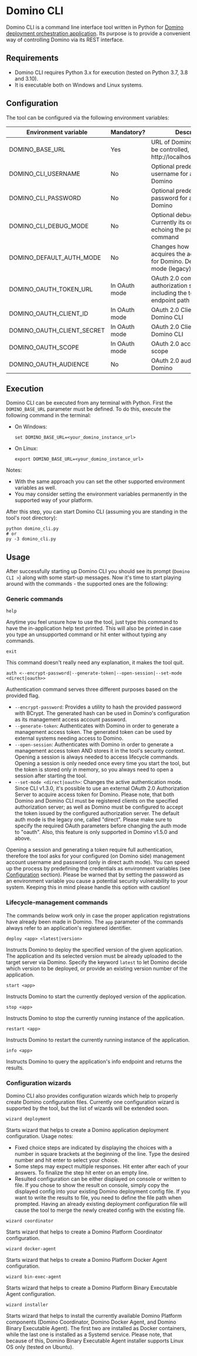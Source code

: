 # Domino CLI

Domino CLI is a command line interface tool written in Python for 
[Domino deployment orchestration application](https://github.com/petersmith-hun/domino-deployment-orchestration).
Its purpose is to provide a convenient way of controlling Domino via its REST interface.

## Requirements

* Domino CLI requires Python 3.x for execution (tested on Python 3.7, 3.8 and 3.10).
* It is executable both on Windows and Linux systems.

## Configuration

The tool can be configured via the following environment variables:

| Environment variable       | Mandatory?    | Description                                                                                   |
|----------------------------|---------------|-----------------------------------------------------------------------------------------------|
| DOMINO_BASE_URL            | Yes           | URL of Domino instance to be controlled, e.g. http://localhost:8080/domino                    |
| DOMINO_CLI_USERNAME        | No            | Optional predefined username for accessing Domino                                             |
| DOMINO_CLI_PASSWORD        | No            | Optional predefined password for accessing Domino                                             |
| DOMINO_CLI_DEBUG_MODE      | No            | Optional debug switch. Currently its only effect is echoing the parsed command                |
| DOMINO_DEFAULT_AUTH_MODE   | No            | Changes how Domino CLI acquires the access token for Domino. Defaults to direct mode (legacy) |
| DOMINO_OAUTH_TOKEN_URL     | In OAuth mode | OAuth 2.0 compliant authorization server address, including the token request endpoint path   |
| DOMINO_OAUTH_CLIENT_ID     | In OAuth mode | OAuth 2.0 Client ID of Domino CLI                                                             |
| DOMINO_OAUTH_CLIENT_SECRET | In OAuth mode | OAuth 2.0 Client Secret of Domino CLI                                                         |
| DOMINO_OAUTH_SCOPE         | In OAuth mode | OAuth 2.0 access token scope                                                                  |                                                                                         
| DOMINO_OAUTH_AUDIENCE      | No            | OAuth 2.0 audience of Domino                                                                  |

## Execution

Domino CLI can be executed from any terminal with Python. First the `DOMINO_BASE_URL` parameter must be defined.
To do this, execute the following command in the terminal:

* On Windows:
    ```
    set DOMINO_BASE_URL=<your_domino_instance_url>
    ```
* On Linux:
    ```
    export DOMINO_BASE_URL=<your_domino_instance_url>
    ```

Notes:
* With the same approach you can set the other supported environment variables as well.
* You may consider setting the environment variables permanently in the supported way of your platform. 

After this step, you can start Domino CLI (assuming you are standing in the tool's root directory):
```
python domino_cli.py
# or
py -3 domino_cli.py
```

## Usage
After successfully starting up Domino CLI you should see its prompt (`Domino CLI >`) along with some start-up messages.
Now it's time to start playing around with the commands - the supported ones are the following:

### Generic commands

```
help
```
Anytime you feel unsure how to use the tool, just type this command to have the in-application help text printed.
This will also be printed in case you type an unsupported command or hit enter without typing any commands.

```
exit
```
This command doesn't really need any explanation, it makes the tool quit.

```
auth <--encrypt-password|--generate-token|--open-session|--set-mode <direct|oauth>>
```
Authentication command serves three different purposes based on the provided flag.
* `--encrypt-password`: Provides a utility to hash the provided password with BCrypt.
    The generated hash can be used in Domino's configuration as its management access account password.
* `--generate-token`: Authenticates with Domino in order to generate a management access token.
    The generated token can be used by external systems needing access to Domino.
* `--open-session`: Authenticates with Domino in order to generate a management access token AND
    stores it in the tool's security context. Opening a session is always needed to access lifecycle commands.
    Opening a session is only needed once every time you start the tool, but the token is stored only in memory,
    so you always need to open a session after starting the tool.
* `--set-mode <direct|oauth>`: Changes the active authentication mode. Since CLI v1.3.0, it's possible to use an
    external OAuth 2.0 Authorization Server to acquire access token for Domino. Please note, that both Domino and
    Domino CLI must be registered clients on the specified authorization server; as well as Domino must be configured
    to accept the token issued by the configured authorization server. The default auth mode is the legacy one,
    called "direct". Please make sure to specify the required OAuth parameters before changing the auth mode to "oauth".
    Also, this feature is only supported in Domino v1.5.0 and above.
    
Opening a session and generating a token require full authentication, therefore the tool asks for your configured 
(on Domino side) management account username and password (only in direct auth mode). You can speed up the process by 
predefining the credentials as environment variables (see [Configuration](#configuration) section). Please be warned 
that by setting the password as an environment variable you cause a potential security vulnerability to your system. 
Keeping this in mind please handle this option with caution!

### Lifecycle-management commands

The commands below work only in case the proper application registrations have already been made in Domino.
The `app` parameter of the commands always refer to an application's registered identifier.

```
deploy <app> <latest|version>
```
Instructs Domino to deploy the specified version of the given application. The application and its selected version 
must be already uploaded to the target server via Domino. Specify the keyword `latest` to let Domino decide which 
version to be deployed, or provide an existing version number of the application.

```
start <app>
```
Instructs Domino to start the currently deployed version of the application.

```
stop <app>
```
Instructs Domino to stop the currently running instance of the application.

```
restart <app>
```
Instructs Domino to restart the currently running instance of the application.

```
info <app>
```
Instructs Domino to query the application's info endpoint and returns the results.

### Configuration wizards

Domino CLI also provides configuration wizards which help to properly create Domino configuration files.
Currently one configuration wizard is supported by the tool, but the list of wizards will be extended soon.

```
wizard deployment
```
Starts wizard that helps to create a Domino application deployment configuration. Usage notes:
* Fixed choice steps are indicated by displaying the choices with a number in square brackets at the beginning
of the line. Type the desired number and hit enter to select your choice.
* Some steps may expect multiple responses. Hit enter after each of your answers. To finalize the step hit enter
on an empty line.
* Resulted configuration can be either displayed on console or written to file. If you chose to show the result
on console, simply copy the displayed config into your existing Domino deployment config file. If you want to 
write the results to file, you need to define the file path when prompted. Having an already existing deployment
configuration file will cause the tool to merge the newly created config with the existing file.

```
wizard coordinator
```
Starts wizard that helps to create a Domino Platform Coordinator configuration.
```
wizard docker-agent
```
Starts wizard that helps to create a Domino Platform Docker Agent configuration.
```
wizard bin-exec-agent
```
Starts wizard that helps to create a Domino Platform Binary Executable Agent configuration.
```
wizard installer
```
Starts wizard that helps to install the currently available Domino Platform components (Domino Coordinator, Domino 
Docker Agent, and Domino Binary Executable Agent). The first two are installed as Docker containers, while the last
one is installed as a Systemd service. Please note, that because of this, Domino Binary Executable Agent installer 
supports Linux OS only (tested on Ubuntu).
